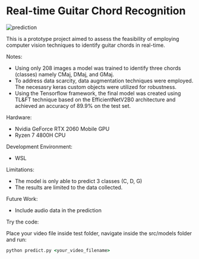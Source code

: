 Real-time Guitar Chord Recognition
==================================

![prediction](https://github.com/djbacad/guitar-chord-recognition/assets/61301478/42779f15-ca82-4fdd-ae8f-3a0f98a1d91f)

This is a prototype project aimed to assess the feasibility of employing computer vision techniques to identify guitar chords in real-time.

Notes:
- Using only 208 images a model was trained to identify three chords (classes) namely CMaj, DMaj, and GMaj.
- To address data scarcity, data augmentation techniques were employed. The necesasry keras custom objects were utilized for robustness.
- Using the Tensorflow framework, the final model was created using TL&FT technique based on the EfficientNetV2B0 architecture and achieved an accuracy of 89.9% on the test set.

Hardware: 
- Nvidia GeForce RTX 2060 Mobile GPU
- Ryzen 7 4800H CPU

Development Environment:
- WSL

Limitations:
- The model is only able to predict 3 classes (C, D, G)
- The results are limited to the data collected.

Future Work:
- Include audio data in the prediction

Try the code:

Place your video file inside test folder, navigate inside the src/models folder and run:
```cmd
python predict.py <your_video_filename>
